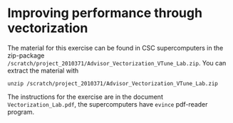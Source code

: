 # Improving performance through vectorization

The material for this exercise can be found in CSC supercomputers in
the zip-package `/scratch/project_2010371/Advisor_Vectorization_VTune_Lab.zip`. You
can extract the material with
```
unzip /scratch/project_2010371/Advisor_Vectorization_VTune_Lab.zip
```

The instructions for the exercise are in the document `Vectorization_Lab.pdf`,
the supercomputers have `evince` pdf-reader program.
